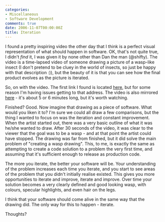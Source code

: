 ```yaml
---
categories:
- Miscellaneous
- Software Development
comments: true
date: 2006-11-07T00:00:00Z
title: Iteration
---
```


I found a pretty inspiring video the other day that I think is a perfect visual representation of what should happen in software. OK, that's not quite true, I didn't <em>find</em> it, I was given it by none other than Dan the man (@shifty). The video is a time-lapsed video of someone drawing a picture of a wasp-like insect (I don't pretend to be cluey in the world of insects, so just be happy with that description :)), but the beauty of it is that you can see how the final product evolves as the picture is iterated.

So, on with the video. The first link I found is located <a href="http://www.ursispaltenstein.ch/blog/weblog.php?/weblog/the_daily_drawing/" title="Ursi's Blog">here</a>, but for some reason I'm having issues getting to that address. The video is also mirrored <a href="http://www.ursispaltenstein.ch/cgi-bin/EE/index.php?/weblog/the_daily_drawing/" title="Ursi's Blog">here</a> - it's about 5 or 6 minutes long, but it's worth watching.

Finished? Good. Now imagine that drawing as a piece of software. What would you liken it to? I'm sure we could all draw a few comparisons, but the thing I wanted to focus on was the iteration and constant improvement. When the artist started out, there was a very basic outline of what it was he/she wanted to draw. After 30 seconds of the video, it was clear to the viewer that the goal was to be a wasp - and at that point the artist could have stopped. The drawing was far from finished, but it did solve the main problem of "creating a wasp drawing". This, to me, is exactly the same as attempting to create a code solution to a problem the very first time, and assuming that it's sufficient enough to release as production code.

The more you iterate, the better your software will be. Your understanding of the problem increases each time you iterate, and you start to see areas of the problem that you didn't initially realise existed. This gives you more opportunities to iterate and improve, iterate and improve. Over time your solution becomes a very clearly defined and good looking wasp, with colours, specular highlights, and even hair on the legs.

I think that your software should come alive in the same way that the drawing did. The only way for this to happen - iterate.

Thoughts?
